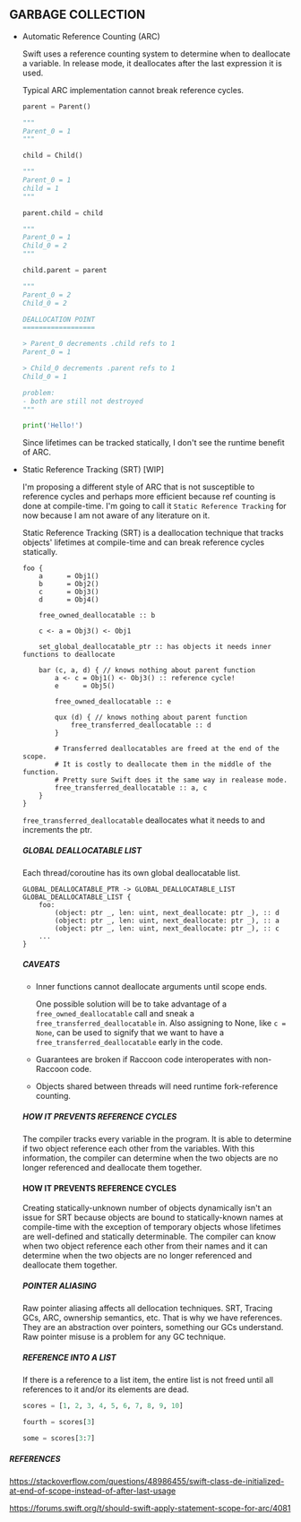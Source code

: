 

## GARBAGE COLLECTION

- Automatic Reference Counting (ARC)

    Swift uses a reference counting system to determine when to deallocate a variable. In release mode, it deallocates after the last expression it is used.

    Typical ARC implementation cannot break reference cycles.

    ```py
    parent = Parent()

    """
    Parent_0 = 1
    """

    child = Child()

    """
    Parent_0 = 1
    child = 1
    """

    parent.child = child

    """
    Parent_0 = 1
    Child_0 = 2
    """

    child.parent = parent

    """
    Parent_0 = 2
    Child_0 = 2

    DEALLOCATION POINT
    ==================

    > Parent_0 decrements .child refs to 1
    Parent_0 = 1

    > Child_0 decrements .parent refs to 1
    Child_0 = 1

    problem:
    - both are still not destroyed
    """

    print('Hello!')
    ```

    Since lifetimes can be tracked statically, I don't see the runtime benefit of ARC.

- Static Reference Tracking (SRT) [WIP]

    I'm proposing a different style of ARC that is not susceptible to reference cycles and perhaps more efficient because ref counting is done at compile-time. I'm going to call it `Static Reference Tracking` for now because I am not aware of any literature on it.

    Static Reference Tracking (SRT) is a deallocation technique that tracks objects' lifetimes at compile-time and can break reference cycles statically.

    ```
    foo {
        a      = Obj1()
        b      = Obj2()
        c      = Obj3()
        d      = Obj4()

        free_owned_deallocatable :: b

        c <- a = Obj3() <- Obj1

        set_global_deallocatable_ptr :: has objects it needs inner functions to deallocate

        bar (c, a, d) { // knows nothing about parent function
            a <- c = Obj1() <- Obj3() :: reference cycle!
            e      = Obj5()

            free_owned_deallocatable :: e

            qux (d) { // knows nothing about parent function
                free_transferred_deallocatable :: d
            }

            # Transferred deallocatables are freed at the end of the scope.
            # It is costly to deallocate them in the middle of the function.
            # Pretty sure Swift does it the same way in realease mode.
            free_transferred_deallocatable :: a, c
        }
    }
    ```

    `free_transferred_deallocatable` deallocates what it needs to and increments the ptr.

    ##### GLOBAL DEALLOCATABLE LIST

    Each thread/coroutine has its own global deallocatable list.

    ```
    GLOBAL_DEALLOCATABLE_PTR -> GLOBAL_DEALLOCATABLE_LIST
    GLOBAL_DEALLOCATABLE_LIST {
        foo:
            (object: ptr _, len: uint, next_deallocate: ptr _), :: d
            (object: ptr _, len: uint, next_deallocate: ptr _), :: a
            (object: ptr _, len: uint, next_deallocate: ptr _), :: c
        ...
    }
    ```

    ##### CAVEATS
    - Inner functions cannot deallocate arguments until scope ends.

        One possible solution will be to take advantage of a `free_owned_deallocatable` call and sneak a `free_transferred_deallocatable` in.
        Also assigning to None, like `c = None`, can be used to signify that we want to have a `free_transferred_deallocatable` early in the code.

    - Guarantees are broken if Raccoon code interoperates with non-Raccoon code.

    - Objects shared between threads will need runtime fork-reference counting.


    ##### HOW IT PREVENTS REFERENCE CYCLES

    The compiler tracks every variable in the program. It is able to determine if two object reference each other from the variables.
    With this information, the compiler can determine when the two objects are no longer referenced and deallocate them together.


    #### HOW IT PREVENTS REFERENCE CYCLES

    Creating statically-unknown number of objects dynamically isn't an issue for SRT because objects are bound to statically-known names at compile-time with the exception of temporary objects whose lifetimes are well-defined and statically determinable. The compiler can know when two object reference each other from their names and it can determine when the two objects are no longer referenced and deallocate them together.

    ##### POINTER ALIASING

    Raw pointer aliasing affects all dellocation techniques. SRT, Tracing GCs, ARC, ownership semantics, etc. That is why we have references. They are an abstraction over pointers, something our GCs understand. Raw pointer misuse is a problem for any GC technique.

    ##### REFERENCE INTO A LIST

    If there is a reference to a list item, the entire list is not freed until all references to it and/or its elements are dead.

    ```py
    scores = [1, 2, 3, 4, 5, 6, 7, 8, 9, 10]

    fourth = scores[3]

    some = scores[3:7]
    ```


##### REFERENCES

https://stackoverflow.com/questions/48986455/swift-class-de-initialized-at-end-of-scope-instead-of-after-last-usage

https://forums.swift.org/t/should-swift-apply-statement-scope-for-arc/4081


